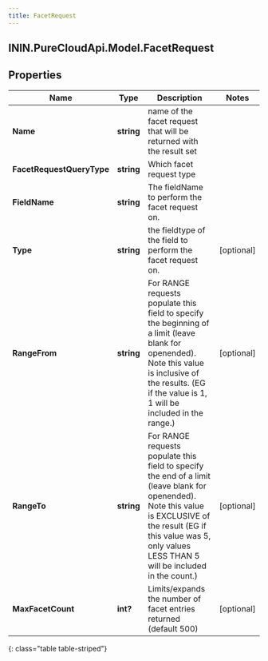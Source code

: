 ```yaml
---
title: FacetRequest
---
```

## ININ.PureCloudApi.Model.FacetRequest

## Properties

|Name | Type | Description | Notes|
|------------ | ------------- | ------------- | -------------|
| **Name** | **string** | name of the facet request that will be returned with the result set | |
| **FacetRequestQueryType** | **string** | Which facet request type | |
| **FieldName** | **string** | The fieldName to perform the facet request on. | |
| **Type** | **string** | the fieldtype of the field to perform the facet request on. | [optional] |
| **RangeFrom** | **string** | For RANGE requests populate this field to specify the beginning of a limit (leave blank for openended).  Note this value is inclusive of the results.  (EG if the value is 1, 1 will be included in the range.) | [optional] |
| **RangeTo** | **string** | For RANGE requests populate this field to specify the end of a limit (leave blank for openended).  Note this value is EXCLUSIVE of the result (EG if this value was 5, only values LESS THAN 5 will be included in the count.) | [optional] |
| **MaxFacetCount** | **int?** | Limits/expands the number of facet entries returned (default 500) | [optional] |
{: class="table table-striped"}


